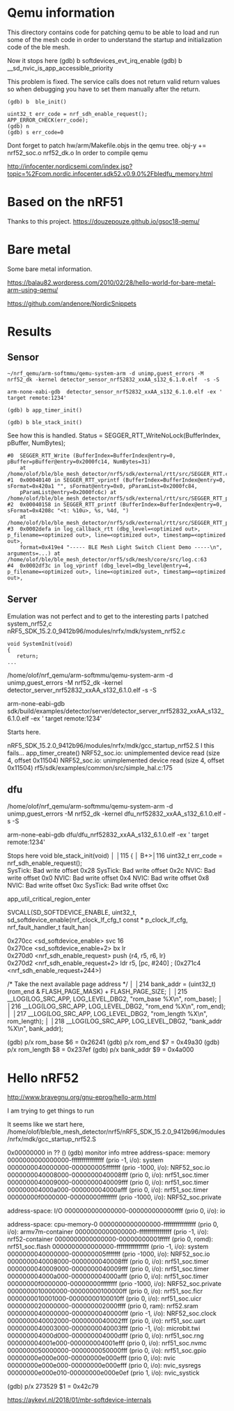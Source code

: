 # Qemu information

This directory contains code for patching qemu to be able to load and run some of the mesh code in order to understand the startup and initialization code of the ble mesh.

Now it stops here
(gdb) b softdevices_evt_irq_enable
(gdb) b __sd_nvic_is_app_accessible_priority


This problem is fixed.
The service calls does not return valid return values so when debugging you have to set them manually after the return.

```
(gdb) b  ble_init()

uint32_t err_code = nrf_sdh_enable_request();
APP_ERROR_CHECK(err_code);   
(gdb) n
(gdb) s err_code=0

```

Dont forget to patch hw/arm/Makefile.objs in the qemu tree.
obj-y += nrf52_soc.o nrf52_dk.o
In order to compile qemu


http://infocenter.nordicsemi.com/index.jsp?topic=%2Fcom.nordic.infocenter.sdk52.v0.9.0%2Fbledfu_memory.html


# Based on the nRF51 

Thanks to this project.
https://douzepouze.github.io/gsoc18-qemu/


# Bare metal

Some bare metal information.

https://balau82.wordpress.com/2010/02/28/hello-world-for-bare-metal-arm-using-qemu/

https://github.com/andenore/NordicSnippets




# Results

## Sensor

```
~/nrf_qemu/arm-softmmu/qemu-system-arm -d unimp,guest_errors -M nrf52_dk -kernel detector_sensor_nrf52832_xxAA_s132_6.1.0.elf  -s -S

arm-none-eabi-gdb  detector_sensor_nrf52832_xxAA_s132_6.1.0.elf -ex ' target remote:1234'

(gdb) b app_timer_init()

(gdb) b ble_stack_init()
```

See how this is handled.
Status = SEGGER_RTT_WriteNoLock(BufferIndex, pBuffer, NumBytes); 

```
#0  SEGGER_RTT_Write (BufferIndex=BufferIndex@entry=0, pBuffer=pBuffer@entry=0x2000fc14, NumBytes=31)
    at /home/olof/ble/ble_mesh_detector/nrf5/sdk/external/rtt/src/SEGGER_RTT.c:678
#1  0x00040140 in SEGGER_RTT_vprintf (BufferIndex=BufferIndex@entry=0, sFormat=0x420a1 "", sFormat@entry=0x0, pParamList=0x2000fc84,
    pParamList@entry=0x2000fc6c) at /home/olof/ble/ble_mesh_detector/nrf5/sdk/external/rtt/src/SEGGER_RTT_printf.c:456
#2  0x00040158 in SEGGER_RTT_printf (BufferIndex=BufferIndex@entry=0, sFormat=0x4208c "<t: %10u>, %s, %4d, ")
    at /home/olof/ble/ble_mesh_detector/nrf5/sdk/external/rtt/src/SEGGER_RTT_printf.c:498
#3  0x0002defa in log_callback_rtt (dbg_level=<optimized out>, p_filename=<optimized out>, line=<optimized out>, timestamp=<optimized out>,
    format=0x419e4 "----- BLE Mesh Light Switch Client Demo -----\n", arguments=...) at /home/olof/ble/ble_mesh_detector/nrf5/sdk/mesh/core/src/log.c:63
#4  0x0002df3c in log_vprintf (dbg_level=dbg_level@entry=4, p_filename=<optimized out>, line=<optimized out>, timestamp=<optimized out>,
```


## Server

Emulation was not perfect and to get to the interesting parts I patched system_nrf52,c
nRF5_SDK_15.2.0_9412b96/modules/nrfx/mdk/system_nrf52.c

    void SystemInit(void)
    {
       return;
    ...

/home/olof/nrf_qemu/arm-softmmu/qemu-system-arm -d unimp,guest_errors -M nrf52_dk -kernel detector_server_nrf52832_xxAA_s132_6.1.0.elf  -s -S

arm-none-eabi-gdb sdk/build/examples/detector/server/detector_server_nrf52832_xxAA_s132_6.1.0.elf -ex ' target remote:1234'


Starts here.

nRF5_SDK_15.2.0_9412b96/modules/nrfx/mdk/gcc_startup_nrf52.S
I this fails...
app_timer_create()
NRF52_soc.io: unimplemented device read (size 4, offset 0x11504)
NRF52_soc.io: unimplemented device read (size 4, offset 0x11504)
rf5/sdk/examples/common/src/simple_hal.c:175


## dfu
 /home/olof/nrf_qemu/arm-softmmu/qemu-system-arm -d unimp,guest_errors -M nrf52_dk -kernel dfu_nrf52832_xxAA_s132_6.1.0.elf -s -S

 arm-none-eabi-gdb dfu/dfu_nrf52832_xxAA_s132_6.1.0.elf -ex ' target remote:1234'


Stops here
    void ble_stack_init(void)                                                                                                           │
   │115     {                                                                                                                                   │
B+>│116         uint32_t err_code = nrf_sdh_enable_request();   
SysTick: Bad write offset 0x28
SysTick: Bad write offset 0x2c
NVIC: Bad write offset 0x0
NVIC: Bad write offset 0x4
NVIC: Bad write offset 0x8
NVIC: Bad write offset 0xc
SysTick: Bad write offset 0xc

app_util_critical_region_enter

 SVCALL(SD_SOFTDEVICE_ENABLE, uint32_t, sd_softdevice_enable(nrf_clock_lf_cfg_t const * p_clock_lf_cfg, nrf_fault_handler_t fault_han│

  0x270cc <sd_softdevice_enable>           svc    16                       
  0x270ce <sd_softdevice_enable+2>        bx     lr                       
  0x270d0 <nrf_sdh_enable_request>        push   {r4, r5, r6, lr}                     
  0x270d2 <nrf_sdh_enable_request+2>      ldr    r5, [pc, #240]  ; (0x271c4 <nrf_sdh_enable_request+244>)                

   /* Take the next available page address */                                                                           │
   │214         bank_addr  = (uint32_t) (rom_end & FLASH_PAGE_MASK) + FLASH_PAGE_SIZE;                                               │
   │215         __LOG(LOG_SRC_APP, LOG_LEVEL_DBG2, "rom_base   %X\n", rom_base);                                                     │
   │216         __LOG(LOG_SRC_APP, LOG_LEVEL_DBG2, "rom_end    %X\n", rom_end);                                                      │
   │217         __LOG(LOG_SRC_APP, LOG_LEVEL_DBG2, "rom_length %X\n", rom_length);                                                   │
   │218         __LOG(LOG_SRC_APP, LOG_LEVEL_DBG2, "bank_addr   %X\n", bank_addr);   

   (gdb) p/x rom_base 
   $6 = 0x26241
   (gdb) p/x rom_end
   $7 = 0x49a30
  (gdb) p/x rom_length 
   $8 = 0x237ef
  (gdb) p/x bank_addr
  $9 = 0x4a000




# Hello nRF52 

http://www.bravegnu.org/gnu-eprog/hello-arm.html

I am trying to get things to run

It seems like we start here,
/home/olof/ble/ble_mesh_detector/nrf5/nRF5_SDK_15.2.0_9412b96/modules/nrfx/mdk/gcc_startup_nrf52.S

0x00000000 in ?? ()
(gdb) monitor info mtree
address-space: memory
  0000000000000000-ffffffffffffffff (prio -1, i/o): system
    0000000040000000-000000005fffffff (prio -1000, i/o): NRF52_soc.io
    0000000040008000-0000000040008fff (prio 0, i/o): nrf51_soc.timer
    0000000040009000-0000000040009fff (prio 0, i/o): nrf51_soc.timer
    000000004000a000-000000004000afff (prio 0, i/o): nrf51_soc.timer
    00000000f0000000-00000000ffffffff (prio -1000, i/o): NRF52_soc.private

address-space: I/O
  0000000000000000-000000000000ffff (prio 0, i/o): io

address-space: cpu-memory-0
  0000000000000000-ffffffffffffffff (prio 0, i/o): armv7m-container
    0000000000000000-ffffffffffffffff (prio -1, i/o): nrf52-container
      0000000000000000-00000000001fffff (prio 0, romd): nrf51_soc.flash
      0000000000000000-ffffffffffffffff (prio -1, i/o): system
        0000000040000000-000000005fffffff (prio -1000, i/o): NRF52_soc.io
        0000000040008000-0000000040008fff (prio 0, i/o): nrf51_soc.timer
        0000000040009000-0000000040009fff (prio 0, i/o): nrf51_soc.timer
        000000004000a000-000000004000afff (prio 0, i/o): nrf51_soc.timer
        00000000f0000000-00000000ffffffff (prio -1000, i/o): NRF52_soc.private
      0000000010000000-00000000100000ff (prio 0, i/o): nrf51_soc.ficr
      0000000010001000-00000000100010ff (prio 0, i/o): nrf51_soc.uicr
      0000000020000000-000000002000ffff (prio 0, ram): nrf52.sram
      0000000040000000-0000000040000fff (prio -1, i/o): NRF52_soc.clock
      0000000040002000-0000000040002fff (prio 0, i/o): nrf51_soc.uart
      0000000040003000-0000000040003fff (prio -1, i/o): microbit.twi
      000000004000d000-000000004000dfff (prio 0, i/o): nrf51_soc.rng
      000000004001e000-000000004001efff (prio 0, i/o): nrf51_soc.nvmc
      0000000050000000-0000000050000fff (prio 0, i/o): nrf51_soc.gpio
    00000000e000e000-00000000e000efff (prio 0, i/o): nvic
      00000000e000e000-00000000e000efff (prio 0, i/o): nvic_sysregs
      00000000e000e010-00000000e000e0ef (prio 1, i/o): nvic_systick

(gdb) p/x 273529
$1 = 0x42c79


https://aykevl.nl/2018/01/mbr-softdevice-internals
